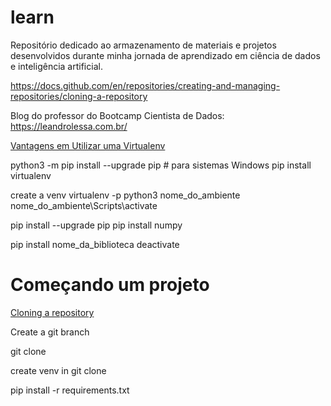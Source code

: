 # learn
Repositório dedicado ao armazenamento de materiais e projetos desenvolvidos durante minha jornada de aprendizado em ciência de dados e inteligência artificial.


https://docs.github.com/en/repositories/creating-and-managing-repositories/cloning-a-repository


Blog do professor do Bootcamp Cientista de Dados: https://leandrolessa.com.br/


[Vantagens em Utilizar uma Virtualenv](https://leandrolessa.com.br/dados/4-razoes-para-utilizar-virtualenv-em-projetos-python/)
	
python3 -m pip install --upgrade pip  # para sistemas Windows
pip install virtualenv

create a venv
virtualenv -p python3 nome_do_ambiente
nome_do_ambiente\Scripts\activate 

pip install --upgrade pip
pip install numpy

pip install nome_da_biblioteca
deactivate


# Começando um projeto
[Cloning a repository](https://docs.github.com/en/repositories/creating-and-managing-repositories/cloning-a-repository)

Create a git branch

git clone

create venv in git clone

pip install -r requirements.txt
